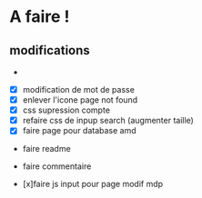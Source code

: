 # A faire ! 


## modifications
-
- [x] modification de mot de passe 
- [x] enlever l'icone page not found 
- [x] css supression compte
- [x] refaire css de inpup search (augmenter taille)
- [x] faire page pour database amd 
- faire readme
- faire commentaire 

- [x]faire js input pour page modif mdp 